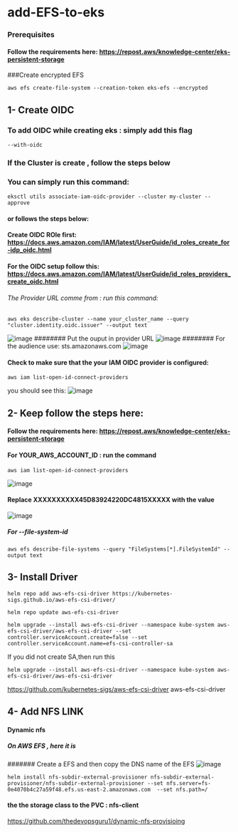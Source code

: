 # add-EFS-to-eks

### Prerequisites

#### Follow the requirements here: https://repost.aws/knowledge-center/eks-persistent-storage
###Create encrypted EFS 
```
aws efs create-file-system --creation-token eks-efs --encrypted
```
## 1- Create OIDC
### To add OIDC while creating eks : simply add this flag
```
--with-oidc
````
### If the Cluster is create , follow the steps below
### You can simply run this command: 
```
eksctl utils associate-iam-oidc-provider --cluster my-cluster --approve
```
#### or follows the steps below:
#### Create OIDC ROle first: https://docs.aws.amazon.com/IAM/latest/UserGuide/id_roles_create_for-idp_oidc.html
#### For the OIDC setup follow this: https://docs.aws.amazon.com/IAM/latest/UserGuide/id_roles_providers_create_oidc.html
###### The Provider URL comme from : run this command: 
```
aws eks describe-cluster --name your_cluster_name --query "cluster.identity.oidc.issuer" --output text
```
![image](https://github.com/thedevopsguru1/add-EFS-to-eks/assets/126810742/70ebb446-a54b-4ced-b4e2-13c225d9d040)
######## Put the ouput in provider URL
![image](https://github.com/thedevopsguru1/add-EFS-to-eks/assets/126810742/d8a38785-9065-4b68-827b-9f7382b27912)
######## For the audience use: sts.amazonaws.com
![image](https://github.com/thedevopsguru1/add-EFS-to-eks/assets/126810742/9caae496-ed69-4711-82f2-00f492a3b5ea)

#### Check to make sure that the your IAM OIDC provider is configured:
```
aws iam list-open-id-connect-providers
```
you should see this:
![image](https://github.com/thedevopsguru1/add-EFS-to-eks/assets/126810742/6339b1bf-a568-41e9-9609-b8983c51075a)


## 2- Keep follow the steps here:
#### Follow the requirements here: https://repost.aws/knowledge-center/eks-persistent-storage
#### For YOUR_AWS_ACCOUNT_ID : run the command
```
aws iam list-open-id-connect-providers
```
![image](https://github.com/thedevopsguru1/add-EFS-to-eks/assets/126810742/241a6271-eeff-48f5-bbdd-da1fcc83a74a)

####  Replace XXXXXXXXXX45D83924220DC4815XXXXX with the value
![image](https://github.com/thedevopsguru1/add-EFS-to-eks/assets/126810742/044c8017-611d-4e35-87ae-e8760ab0bfdc)
##### For  --file-system-id
```
aws efs describe-file-systems --query "FileSystems[*].FileSystemId" --output text
```
## 3- Install Driver 
```
helm repo add aws-efs-csi-driver https://kubernetes-sigs.github.io/aws-efs-csi-driver/
```
```
helm repo update aws-efs-csi-driver
```
```
helm upgrade --install aws-efs-csi-driver --namespace kube-system aws-efs-csi-driver/aws-efs-csi-driver --set controller.serviceAccount.create=false --set controller.serviceAccount.name=efs-csi-controller-sa
```
If you did not create SA,then run this
```
helm upgrade --install aws-efs-csi-driver --namespace kube-system aws-efs-csi-driver/aws-efs-csi-driver 
```
https://github.com/kubernetes-sigs/aws-efs-csi-driver aws-efs-csi-driver

## 4- Add NFS LINK
#### Dynamic nfs
##### On AWS EFS , here it is
####### Create a EFS and then copy the DNS name of the EFS
![image](https://github.com/thedevopsguru1/dynamic-nfs-provisioing/assets/126810742/c2136ea6-eb7e-4f4c-bf39-3eed8f5ff764)

```
helm install nfs-subdir-external-provisioner nfs-subdir-external-provisioner/nfs-subdir-external-provisioner --set nfs.server=fs-0e4070b4c27a59f48.efs.us-east-2.amazonaws.com  --set nfs.path=/
```
#### the the storage class to the PVC :  nfs-client
https://github.com/thedevopsguru1/dynamic-nfs-provisioing





